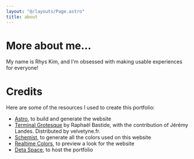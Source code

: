 ```yaml
---
layout: "@/layouts/Page.astro"
title: about
---
```

# More about me...

My name is Rhys Kim, and I'm obsessed with making usable experiences for everyone!

# Credits

Here are some of the resources I used to create this portfolio:

- [Astro](https://astro.build/), to build and generate the website
- [Terminal Grotesque](https://velvetyne.fr/fonts/terminal-grotesque/) by Raphaël Bastide, with the contribution of Jérémy Landes. Distributed by velvetyne.fr.
- [Schemist](https://schemist.fglt.fr), to generate all the colors used on this website
- [Realtime Colors](https://www.realtimecolors.com), to preview a look for the website
- [Deta Space](https://deta.space/), to host the portfolio